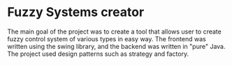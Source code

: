 <h1>Fuzzy Systems creator</h1>
The main goal of the project was to create a tool that allows user to create fuzzy control system of various types in easy way. The frontend was written using the swing library, and the backend was written in "pure" Java. The project used design patterns such as strategy and factory.
